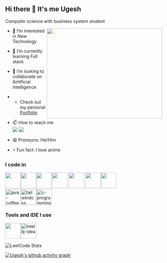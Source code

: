 ## Hi there 👋 It's me Ugesh

Computer science with business system student

<img align="right" width="370" height="290" src="https://i.pinimg.com/originals/47/f0/34/47f0342cec72b800463bf003eac1257e.gif"/>

- 👀 I’m interested in New Technology
- 🌱 I’m currently learning Full stack 
- 💞️ I’m looking to collaborate on Airtificial Intelligence
- - Check out my personal [Portfolio](https://ugesh-praavin.vercel.app)
- 📫 How to reach me
  <br/> [<img src="https://img.shields.io/badge/LinkedIn-0077B5?style=for-the-badge&logo=linkedin&logoColor=white"/>](https://www.linkedin.com/in/ugesh-praavin-1395a4314/) [<img src="https://img.shields.io/badge/Instagram-E4405F?style=for-the-badge&logo=instagram&logoColor=white"/>](https://www.instagram.com/allabout_ugesh/)

- 😄 Pronouns: He/Him
- ⚡ Fun fact: I love anime

### I code in 

<img src="https://img.icons8.com/?size=100&id=13441&format=png&color=000000" width="50" height="50"/><img src="https://img.icons8.com/?size=100&id=20909&format=png&color=000000" width="50" height="50"/><img width="50" height="50" src="https://img.icons8.com/?size=100&id=21278&format=png&color=000000"/><img src="https://img.icons8.com/?size=100&id=108784&format=png&color=000000" width="50" height="50"/>
<img src="https://img.icons8.com/?size=100&id=123603&format=png&color=000000" width="50" height="50"/> <img src="https://img.icons8.com/?size=100&id=40669&format=png&color=000000" width="50" height="50"/><img width="50" height="50" src="https://img.icons8.com/?size=100&id=54087&format=png&color=000000"/><br/><img width="50" height="50" src="https://img.icons8.com/fluency/48/java-coffee-cup-logo.png" alt="java-coffee-cup-logo"/><img width="50" height="50" src="https://img.icons8.com/color/48/tailwindcss.png" alt="tailwindcss"/><img width="50" height="50" src="https://img.icons8.com/color/48/c-programming.png" alt="c-programming"/>

### Tools and IDE I use

<img src="https://img.icons8.com/?size=100&id=9OGIyU8hrxW5&format=png&color=000000" width="50" height="50"/><img width="50" height="50" src="https://img.icons8.com/color/48/intellij-idea.png" alt="intellij-idea"/>

![LeetCode Stats](https://leetcard.jacoblin.cool/Ugeshpraavin_D?theme=dark&font=Baloo%20Chettan%202)

[![Ugesh's github activity graph](https://github-readme-activity-graph.vercel.app/graph?username=Ugesh-2909&bg_color=0d0c0d&color=ffffff&line=ed1d51&point=ffffff&area=true&hide_border=true)](https://github.com/ashutosh00710/github-readme-activity-graph)
<!---
Ugesh-2909/Ugesh-2909 is a ✨ special ✨ repository because its `README.md` (this file) appears on your GitHub profile.
You can click the Preview link to take a look at your changes.
--->
